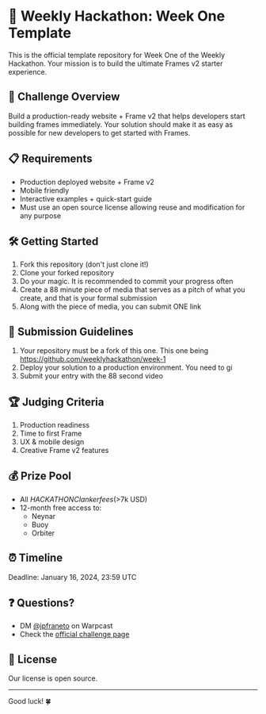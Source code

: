 # 🚀 Weekly Hackathon: Week One Template

This is the official template repository for Week One of the Weekly Hackathon. Your mission is to build the ultimate Frames v2 starter experience.

## 🎯 Challenge Overview

Build a production-ready website + Frame v2 that helps developers start building frames immediately. Your solution should make it as easy as possible for new developers to get started with Frames.

## 📋 Requirements

- Production deployed website + Frame v2
- Mobile friendly
- Interactive examples + quick-start guide
- Must use an open source license allowing reuse and modification for any purpose

## 🛠️ Getting Started

1. Fork this repository (don't just clone it!)
2. Clone your forked repository
3. Do your magic. It is recommended to commit your progress often
4. Create a 88 minute piece of media that serves as a pitch of what you create, and that is your formal submission
5. Along with the piece of media, you can submit ONE link

## 📝 Submission Guidelines

1. Your repository must be a fork of this one. This one being https://github.com/weeklyhackathon/week-1
2. Deploy your solution to a production environment. You need to gi
3. Submit your entry with the 88 second video

## 🏆 Judging Criteria

1. Production readiness
2. Time to first Frame
3. UX & mobile design
4. Creative Frame v2 features

## 💰 Prize Pool

- All $HACKATHON Clanker fees (>$7k USD)
- 12-month free access to:
  - Neynar
  - Buoy
  - Orbiter

## ⏰ Timeline

Deadline: January 16, 2024, 23:59 UTC

## ❓ Questions?

- DM [@jpfraneto](https://warpcast.com/~/inbox/create/16098?text=gm) on Warpcast
- Check the [official challenge page](https://weeklyhackathon.com/week-one)

## 📜 License

Our license is open source.

---

Good luck! 🍀

